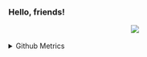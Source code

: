 ### Hello, friends! <img src="https://raw.githubusercontent.com/MartinHeinz/MartinHeinz/master/wave.gif" height="16px" width="16px">


<p align="center">
  <a href="https://skillicons.dev">
    <img src="https://skillicons.dev/icons?i=react,electron,redux,html,css,sass,js,nodejs,express,mysql,solidity,remix,git,figma&perline=7" />
  </a>
</p>

<details>
<summary>Github Metrics</summary>

<p align="center">
    <img src="/github-metrics.svg" />
</p>
</details>

<!--
**Nicholas-Nguyen8742/Nicholas-Nguyen8742** is a ✨ _special_ ✨ repository because its `README.md` (this file) appears on your GitHub profile.

Here are some ideas to get you started:

- 🔭 I’m currently working on ...
- 🌱 I’m currently learning ...
- 👯 I’m looking to collaborate on ...
- 🤔 I’m looking for help with ...
- 💬 Ask me about ...
- 📫 How to reach me: ...
- 😄 Pronouns: ...
- ⚡ Fun fact: ...
-->
